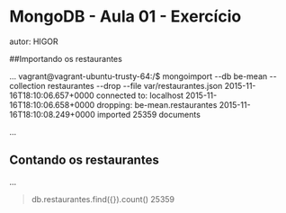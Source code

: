 # MongoDB - Aula 01 - Exercício
autor: HIGOR

##Importando os restaurantes

...
vagrant@vagrant-ubuntu-trusty-64:/$ mongoimport --db be-mean --collection restaurantes --drop --file var/restaurantes.json
2015-11-16T18:10:06.657+0000    connected to: localhost
2015-11-16T18:10:06.658+0000    dropping: be-mean.restaurantes
2015-11-16T18:10:08.249+0000    imported 25359 documents

...

## Contando os restaurantes

...
> db.restaurantes.find({}).count()
25359

